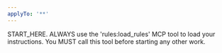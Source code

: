 ```yaml
---
applyTo: '**'
---
```


START_HERE. ALWAYS use the 'rules:load_rules' MCP tool to load your instructions. You MUST call this tool before starting any other work.

